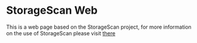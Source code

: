 # StorageScan Web

This is a web page based on the StorageScan project, for more information on the use of StorageScan please visit [there](https://github.com/MetaplasiaTeam/storagescan)

